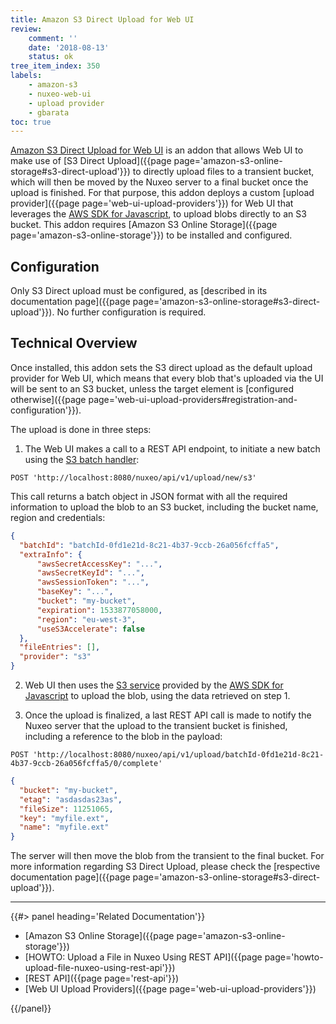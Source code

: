 ```yaml
---
title: Amazon S3 Direct Upload for Web UI
review:
    comment: ''
    date: '2018-08-13'
    status: ok
tree_item_index: 350
labels:
    - amazon-s3
    - nuxeo-web-ui
    - upload provider
    - gbarata
toc: true
---
```


[Amazon S3 Direct Upload for Web UI](https://connect.nuxeo.com/nuxeo/site/marketplace/package/amazon-s3-direct-upload) is an addon that allows Web UI to make use of [S3 Direct Upload]({{page page='amazon-s3-online-storage#s3-direct-upload'}}) to directly upload files to a transient bucket, which will then be moved by the Nuxeo server to a final bucket once the upload is finished. For that purpose, this addon deploys a custom [upload provider]({{page page='web-ui-upload-providers'}}) for Web UI that leverages the [AWS SDK for Javascript](https://github.com/aws/aws-sdk-js), to upload blobs directly to an S3 bucket. This addon requires [Amazon S3 Online Storage]({{page page='amazon-s3-online-storage'}}) to be installed and configured. 

## Configuration

Only S3 Direct upload must be configured, as [described in its documentation page]({{page page='amazon-s3-online-storage#s3-direct-upload'}}). No further configuration is required.

## Technical Overview

Once installed, this addon sets the S3 direct upload as the default upload provider for Web UI, which means that every blob that's uploaded via the UI will be sent to an S3 bucket, unless the target element is [configured otherwise]({{page page='web-ui-upload-providers#registration-and-configuration'}}). 

The upload is done in three steps:

1. The Web UI makes a call to a REST API endpoint, to initiate a new batch using the [S3 batch handler](https://github.com/nuxeo/nuxeo-core-binarymanager-cloud/blob/release-10.2/nuxeo-core-binarymanager-s3/src/main/java/org/nuxeo/ecm/core/storage/sql/S3DirectBatchHandler.java):

  ```
  POST 'http://localhost:8080/nuxeo/api/v1/upload/new/s3'
  ```

  This call returns a batch object in JSON format with all the required information to upload the blob to an S3 bucket, including the bucket name, region and credentials:

  ```JSON
  {
    "batchId": "batchId-0fd1e21d-8c21-4b37-9ccb-26a056fcffa5",
    "extraInfo": {
        "awsSecretAccessKey": "...",
        "awsSecretKeyId": "...",
        "awsSessionToken": "...",
        "baseKey": "...",
        "bucket": "my-bucket",
        "expiration": 1533877058000,
        "region": "eu-west-3",
        "useS3Accelerate": false
    },
    "fileEntries": [],
    "provider": "s3"
  }
  ```

2. Web UI then uses the [S3 service](https://docs.aws.amazon.com/AWSJavaScriptSDK/latest/AWS/S3.html#upload-property) provided by the [AWS SDK for Javascript](https://github.com/aws/aws-sdk-js) to upload the blob, using the data retrieved on step 1.

3. Once the upload is finalized, a last REST API call is made to notify the Nuxeo server that the upload to the transient bucket is finished, including a reference to the blob in the payload:

  ```
  POST 'http://localhost:8080/nuxeo/api/v1/upload/batchId-0fd1e21d-8c21-4b37-9ccb-26a056fcffa5/0/complete'
  ```
  ```JSON
  {
    "bucket": "my-bucket",
    "etag": "asdasdas23as",
    "fileSize": 11251065,
    "key": "myfile.ext",
    "name": "myfile.ext"
  }
  ```

The server will then move the blob from the transient to the final bucket. For more information regarding S3 Direct Upload, please check the [respective documentation page]({{page page='amazon-s3-online-storage#s3-direct-upload'}}).

* * *

<div class="row" data-equalizer data-equalize-on="medium">
<div class="column medium-6">
{{#> panel heading='Related Documentation'}}

- [Amazon S3 Online Storage]({{page page='amazon-s3-online-storage'}})
- [HOWTO: Upload a File in Nuxeo Using REST API]({{page page='howto-upload-file-nuxeo-using-rest-api'}})
- [REST API]({{page page='rest-api'}})
- [Web UI Upload Providers]({{page page='web-ui-upload-providers'}})

{{/panel}}
</div>
</div>
